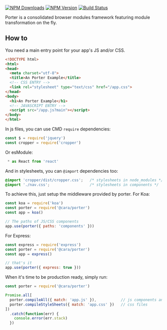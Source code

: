 [![NPM Downloads](https://img.shields.io/npm/dm/porter.svg?style=flat)](https://www.npmjs.com/package/porter)
[![NPM Version](http://img.shields.io/npm/v/porter.svg?style=flat)](https://www.npmjs.com/package/porter)
[![Build Status](https://travis-ci.org/erzu/porter.svg)](https://travis-ci.org/erzu/porter)

Porter is a consolidated browser modules framework featuring module transformation on the fly.

## How to

You need a main entry point for your app's JS and/or CSS.

```html
<!DOCTYPE html>
<html>
<head>
  <meta charset="utf-8">
  <title>An Porter Example</title>
  <!-- CSS ENTRY -->
  <link rel="stylesheet" type="text/css" href="/app.css">
</head>
<body>
  <h1>An Porter Example</h1>
  <!-- JAVASCRIPT ENTRY -->
  <script src="/app.js?main"></script>
</body>
</html>
```

In js files, you can use CMD `require` dependencies:

```js
const $ = require('jquery')
const cropper = require('cropper')
```

Or esModule:

```js
 * as React from 'react'
```

And in stylesheets, you can `@import` dependencies too:

```css
@import 'cropper/dist/cropper.css';   /* stylesheets in node_modules */
@import './nav.css';                  /* stylesheets in components */
```

To achieve this, just setup the middleware provided by porter. For Koa:

```js
const koa = require('koa')
const porter = require('@cara/porter')
const app = koa()

// The paths of JS/CSS components
app.use(porter({ paths: 'components' }))
```

For Express:

```js
const express = require('express')
const porter = require('@cara/porter')
const app = express()

// that's it
app.use(porter({ express: true }))
```

When it's time to be production ready, simply run:

```js
const porter = require('@cara/porter')

Promise.all[
  porter.compileAll({ match: 'app.js' }),           // js components and modules
  porter.compileStyleSheets({ match: 'app.css' })   // css files
])
  .catch(function(err) {
    console.error(err.stack)
  })
```
